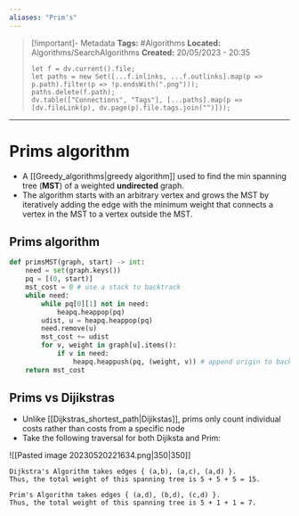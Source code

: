 ```yaml
---
aliases: "Prim's"
---
```


> [!important]- Metadata
> **Tags:** #Algorithms 
> **Located:** Algorithms/SearchAlgorithms
> **Created:** 20/05/2023 - 20:35
> ```dataviewjs
> let f = dv.current().file;
> let paths = new Set([...f.inlinks, ...f.outlinks].map(p => p.path).filter(p => !p.endsWith(".png")));
> paths.delete(f.path);
> dv.table(["Connections", "Tags"], [...paths].map(p => [dv.fileLink(p), dv.page(p).file.tags.join("")]));
> ```

___
# Prims algorithm
-   A [[Greedy_algorithms|greedy algorithm]] used to find the min spanning tree (**MST**) of a weighted **undirected** graph.
-   The algorithm starts with an arbitrary vertex and grows the MST by iteratively adding the edge with the minimum weight that connects a vertex in the MST to a vertex outside the MST.

## Prims algorithm
```python
def primsMST(graph, start) -> int:
    need = set(graph.keys())
    pq = [(0, start)]  
    mst_cost = 0 # use a stack to backtrack
    while need:
        while pq[0][1] not in need:
            heapq.heappop(pq)
        udist, u = heapq.heappop(pq)
        need.remove(u)
        mst_cost += udist
        for v, weight in graph[u].items():
            if v in need:
                heapq.heappush(pq, (weight, v)) # append origin to backtrack
    return mst_cost
```
## Prims vs Dijikstras 
- Unlike [[Dijkstras_shortest_path|Dijikstas]], prims only count individual costs rather than costs from a specific node 
- Take the following traversal for both Dijiksta and Prim:

![[Pasted image 20230520221634.png|350|350]]

```
Dijkstra's Algorithm takes edges { (a,b), (a,c), (a,d) }.
Thus, the total weight of this spanning tree is 5 + 5 + 5 = 15.

Prim's Algorithm takes edges { (a,d), (b,d), (c,d) }.
Thus, the total weight of this spanning tree is 5 + 1 + 1 = 7.
```